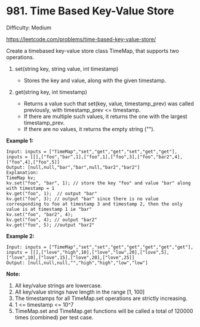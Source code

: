 # 981. Time Based Key-Value Store

Difficulty: Medium

https://leetcode.com/problems/time-based-key-value-store/

Create a timebased key-value store class TimeMap, that supports two operations.

1. set(string key, string value, int timestamp)

    * Stores the key and value, along with the given timestamp.

2. get(string key, int timestamp)

    * Returns a value such that set(key, value, timestamp_prev) was called previously, with timestamp_prev <= timestamp.
    * If there are multiple such values, it returns the one with the largest timestamp_prev.
    * If there are no values, it returns the empty string ("").

**Example 1:**
```
Input: inputs = ["TimeMap","set","get","get","set","get","get"], inputs = [[],["foo","bar",1],["foo",1],["foo",3],["foo","bar2",4],["foo",4],["foo",5]]
Output: [null,null,"bar","bar",null,"bar2","bar2"]
Explanation:   
TimeMap kv;   
kv.set("foo", "bar", 1); // store the key "foo" and value "bar" along with timestamp = 1   
kv.get("foo", 1);  // output "bar"   
kv.get("foo", 3); // output "bar" since there is no value corresponding to foo at timestamp 3 and timestamp 2, then the only value is at timestamp 1 ie "bar"   
kv.set("foo", "bar2", 4);   
kv.get("foo", 4); // output "bar2"   
kv.get("foo", 5); //output "bar2"   
```

**Example 2:**
```
Input: inputs = ["TimeMap","set","set","get","get","get","get","get"], inputs = [[],["love","high",10],["love","low",20],["love",5],["love",10],["love",15],["love",20],["love",25]]
Output: [null,null,null,"","high","high","low","low"]
```

**Note:**

1. All key/value strings are lowercase.
2. All key/value strings have length in the range [1, 100]
3. The timestamps for all TimeMap.set operations are strictly increasing.
4. 1 <= timestamp <= 10^7
5. TimeMap.set and TimeMap.get functions will be called a total of 120000 times (combined) per test case.
